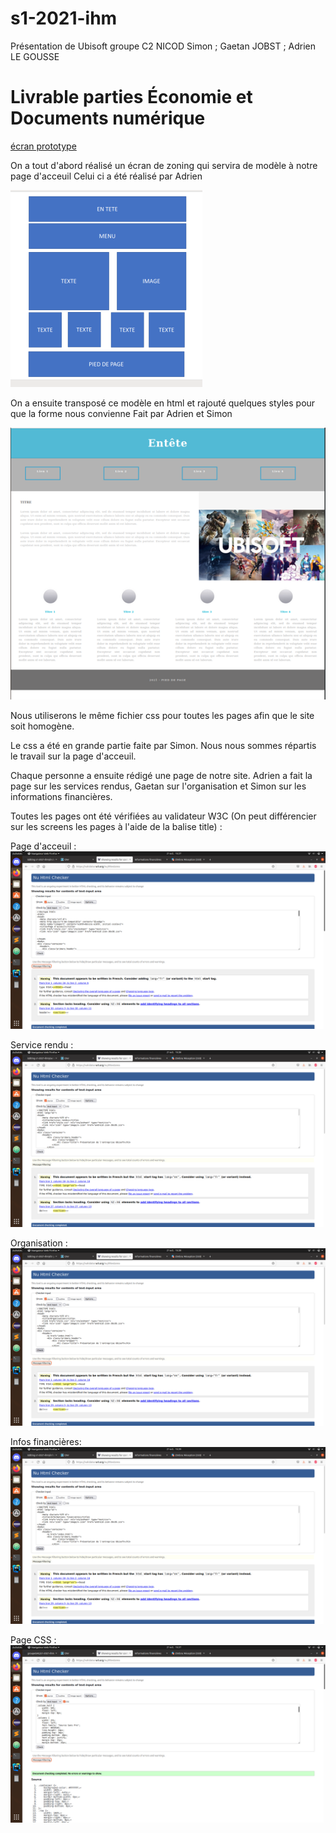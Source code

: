 # s1-2021-ihm

Présentation de Ubisoft
groupe C2
NICOD Simon ; Gaetan JOBST ; Adrien LE GOUSSE


# Livrable parties Économie et Documents numérique
[écran prototype](doc/C2_NICOD_JOBST_LEGOUSSE.pdf)



On a tout d'abord réalisé un écran de zoning qui servira de modèle à notre page d'acceuil
Celui ci a été réalisé par Adrien 

![écran de zoning](doc/zoning.png)


On a ensuite transposé ce modèle en html et rajouté quelques styles pour que la forme nous convienne
Fait par Adrien et Simon

![écran prototype](doc/proto.png)

Nous utiliserons le même fichier css pour toutes les pages afin que le site soit homogène.

Le css a été en grande partie faite par Simon.
Nous nous sommes répartis le travail sur la page d'acceuil.

Chaque personne a ensuite rédigé une page de notre site. 
Adrien a fait la page sur les services rendus, Gaetan sur l'organisation et Simon sur les informations financières.

Toutes les pages ont été vérifiées au validateur W3C (On peut différencier sur les screens les pages à l'aide de la balise title) : 

Page d'acceuil : 
![acceuil](doc/acceuil.png)

Service rendu : 
![Page 1](doc/page1.png)

Organisation :
![Page 2](doc/page2.png)

Infos financières:
![Page 3](doc/page3.png)

Page CSS :
![Page CSS](doc/css.png)




